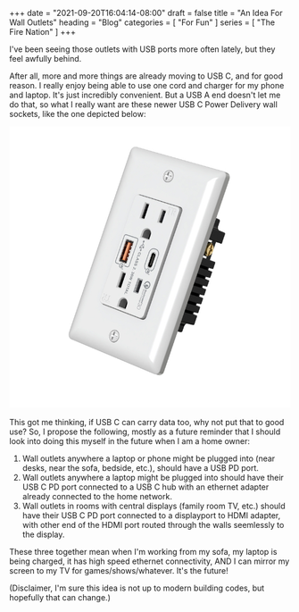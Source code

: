 +++
date = "2021-09-20T16:04:14-08:00"
draft = false
title = "An Idea For Wall Outlets"
heading = "Blog"
categories = [ "For Fun" ]
series = [ "The Fire Nation" ]
+++

I've been seeing those outlets with USB ports more often
lately, but they feel awfully behind.

<!--more-->

After all, more and more things are already moving to USB C, and for good reason. 
I really enjoy being able to use one cord and charger
for my phone and laptop. It's just incredibly convenient.
But a USB A end doesn't let me do that, so what I really want
are these newer USB C Power Delivery wall sockets, like
the one depicted below:

![A more recent USB wall outlet](usbwall.png)

This got me thinking, if USB C can carry data too, why
not put that to good use? 
So, I propose the following, mostly as a future reminder
that I should look into doing this myself in the future
when I am a home owner:

1. Wall outlets anywhere a laptop or phone might be plugged into (near desks, near the sofa, bedside, etc.), should have a USB PD port.  
2. Wall outlets anywhere a laptop might be plugged into should have their USB C PD port connected to a USB C hub with an ethernet adapter already connected to the home network.  
3. Wall outlets in rooms with central displays (family room TV, etc.) should have their USB C PD port connected to a displayport to HDMI adapter, with other end of the HDMI port routed through the walls seemlessly to the display.  

These three together mean when I'm working from my sofa, my laptop is being charged, it has high speed ethernet connectivity, AND I can mirror my screen to my TV for games/shows/whatever. It's the future!


(Disclaimer, I'm sure this idea is not up to modern building codes, but hopefully that can change.)
